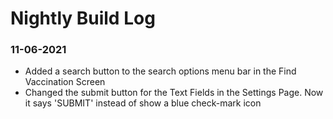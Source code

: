 # Nightly Build Log

### 11-06-2021
* Added a search button to the search options menu bar in the Find Vaccination Screen
* Changed the submit button for the Text Fields in the Settings Page. Now it says 'SUBMIT' instead of show a blue check-mark icon